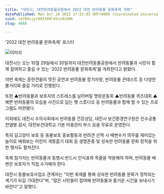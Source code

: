 ```yaml
---
title: "대전시, 대전반려동물공원에서 2022 대전 반려동물 문화축제 개최"
datePublished: Mon Oct 24 2022 17:52:03 GMT+0000 (Coordinated Universal Time)
cuid: cm704xjyr002t09l45cn92d0k
slug: 4666

---
```



'2022 대전 반려동물 문화축제' 포스터

![이미지](https://cdn.hashnode.com/res/hashnode/image/upload/v1739257368674/9e3ff9c4-57db-4867-836b-bd5579289b9b.jpeg)

대전시는 오는 10월 29일에서 30일까지 대전반려동물공원에서 반려동물과 시민이 함께 참여하고 즐길 수 있는 '2022 반려동물 문화축제'를 개최한다고 밝혔다.

이번 축제는 훈련견들의 멋진 공연과 반려동물 장기자랑, 반려동물 콘테스트 등 다양한 볼거리와 즐길 거리로 진행된다.

또한 ▲반려동물과 보호자의 스트레스를 날려버릴 명랑운동회 ▲반려동물 퀴즈대회 ▲예쁜 반려동물의 모습을 사진으로 담는 펫 스튜디오 등 반려동물과 함께 할 수 있는 프로그램도 마련됐다.

이외에도 대전시 수의사회에서 반려동물 건강상담, 대전시 보건환경연구원은 인수공통전염병 검사, 대전보건대학교 기본 미용관리 부스 등을 무료로 운영한다.

특히 길고양이 보호 등 동물보호 홍보활동과 반려견 산책 시 배변수거 의무를 재미있는 놀이로 배워보는 어린이 개똥줍기 대회 등 생명존중 및 성숙한 반려동물 문화 정착을 위한 행사도 펼쳐진다.

축제 참가자는 반려동물과 동행시 반드시 인식표와 목줄을 착용해야 하며, 반려동물 배변은 보호자가 직접 수거해야 한다.

대전시 동물보호사업소 관계자는 "이번 축제를 통해 성숙한 반려동물 문화가 정착되는 계기가 되길 기대한다"며, "많은 시민들이 참여해 반려동물과 즐거운 시간을 보내시기 바란다"고 말했다.